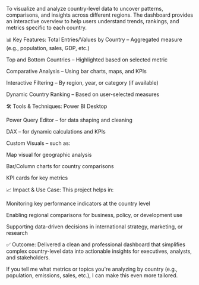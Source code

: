 To visualize and analyze country-level data to uncover patterns, comparisons, and insights across different regions. The dashboard provides an interactive overview to help users understand trends, rankings, and metrics specific to each country.

📊 Key Features:
Total Entries/Values by Country – Aggregated measure (e.g., population, sales, GDP, etc.)

Top and Bottom Countries – Highlighted based on selected metric

Comparative Analysis – Using bar charts, maps, and KPIs

Interactive Filtering – By region, year, or category (if available)

Dynamic Country Ranking – Based on user-selected measures

🛠️ Tools & Techniques:
Power BI Desktop

Power Query Editor – for data shaping and cleaning

DAX – for dynamic calculations and KPIs

Custom Visuals – such as:

Map visual for geographic analysis

Bar/Column charts for country comparisons

KPI cards for key metrics

📈 Impact & Use Case:
This project helps in:

Monitoring key performance indicators at the country level

Enabling regional comparisons for business, policy, or development use

Supporting data-driven decisions in international strategy, marketing, or research

✅ Outcome:
Delivered a clean and professional dashboard that simplifies complex country-level data into actionable insights for executives, analysts, and stakeholders.

If you tell me what metrics or topics you're analyzing by country (e.g., population, emissions, sales, etc.), I can make this even more tailored.
